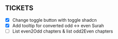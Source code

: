 ## TICKETS

- [x] Change toggle button with toggle shadcn
- [x] Add tooltip for converted odd <-> even Surah
- [ ] List even2Odd chapters & list odd2Even chapters
